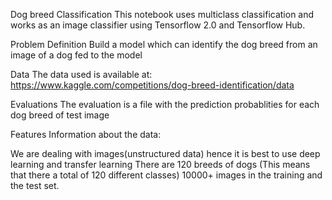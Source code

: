 Dog breed Classification
This notebook uses multiclass classification and works as an image classifier using Tensorflow 2.0 and Tensorflow Hub.

Problem Definition
Build a model which can identify the dog breed from an image of a dog fed to the model

Data
The data used is available at: https://www.kaggle.com/competitions/dog-breed-identification/data

Evaluations
The evaluation is a file with the prediction probablities for each dog breed of test image

Features
Information about the data:

We are dealing with images(unstructured data) hence it is best to use deep learning and transfer learning
There are 120 breeds of dogs (This means that there a total of 120 different classes)
10000+ images in the training and the test set.